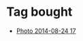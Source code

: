 <!--
title: Tag bought
date: 2020-06-28T14:43:49.500Z
tags:
-->
# Tag bought

 * [Photo 2014-08-24 17](95654403197.md)